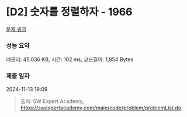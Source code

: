 # [D2] 숫자를 정렬하자 - 1966 

[문제 링크](https://swexpertacademy.com/main/code/problem/problemDetail.do?contestProbId=AV5PrmyKAWEDFAUq) 

### 성능 요약

메모리: 45,036 KB, 시간: 102 ms, 코드길이: 1,854 Bytes

### 제출 일자

2024-11-13 19:09



> 출처: SW Expert Academy, https://swexpertacademy.com/main/code/problem/problemList.do